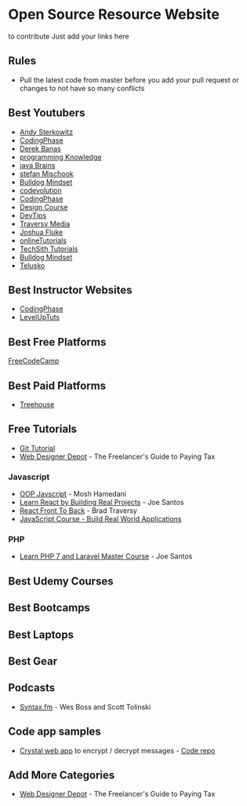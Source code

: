 # Open Source Resource Website
to contribute Just add your links here

## Rules
- Pull the latest code from master before you add your pull request or changes to not have so many conflicts

## Best Youtubers
- [Andy Sterkowitz](https://www.youtube.com/channel/UCZ9qFEC82qM6Pk-54Q4TVWA)
- [CodingPhase](https://www.youtube.com/channel/UC46wWUso9H5KPQcoL9iE3Ug)
- [Derek Banas](https://www.youtube.com/user/derekbanas)
- [programming Knowledge](https://www.youtube.com/user/ProgrammingKnowledge)
- [java Brains](https://www.youtube.com/user/koushks)
- [stefan Mischook](https://www.youtube.com/user/killerphp)
- [Bulldog Mindset](https://www.youtube.com/channel/UCFxdcuY-S6yjZGq_2cjilHg)
- [codevolution](https://www.youtube.com/channel/UC80PWRj_ZU8Zu0HSMNVwKWw) <br>
- [CodingPhase](https://www.youtube.com/channel/UC46wWUso9H5KPQcoL9iE3Ug)
- [Design Course](https://www.youtube.com/channel/UCVyRiMvfUNMA1UPlDPzG5Ow) <br>
- [DevTips](https://www.youtube.com/channel/UCyIe-61Y8C4_o-zZCtO4ETQ)
- [Traversy Media](https://www.youtube.com/user/TechGuyWeb)
- [Joshua Fluke](https://www.youtube.com/channel/UC-91UA-Xy2Cvb98deRXuggA)
- [onlineTutorials](https://www.youtube.com/channel/UCbwXnUipZsLfUckBPsC7Jog)
- [TechSith Tutorials](https://www.youtube.com/channel/UCbGZKLIHpox2l0whz6_RYyg "TechSith Tutorials")
- [Bulldog Mindset](https://www.youtube.com/channel/UCFxdcuY-S6yjZGq_2cjilHg)
- [Telusko](https://www.youtube.com/channel/UC59K-uG2A5ogwIrHw4bmlEg) <br>

## Best Instructor Websites
- [CodingPhase](http://codingphase.com/)
- [LevelUpTuts](https://www.leveluptutorials.com/)

## Best Free Platforms
[FreeCodeCamp](https://freecodecamp.org)

## Best Paid Platforms
- [Treehouse](https://teamtreehouse.com/home)

## Free Tutorials
- [Git Tutorial](https://codeburst.io/a-step-by-step-guide-to-making-your-first-github-contribution-5302260a2940)
- [Web Designer Depot](https://www.webdesignerdepot.com/2018/09/the-freelancers-guide-to-paying-tax/) - The Freelancer's Guide to Paying Tax

### Javascript
 - [OOP Javscript](https://www.udemy.com/javascript-object-oriented-programming/) - Mosh Hamedani
 - [Learn React by Building Real Projects](https://www.udemy.com/learn-react-by-building-a-real-projects/) - Joe Santos
 - [React Front To Back](https://www.udemy.com/react-front-to-back/) - Brad Traversy
 - [JavaScript Course - Build Real World Applications](https://www.udemy.com/the-ultimate-javascript-course-build-real-world-apps2018/)
 
 ### PHP
 - [Learn PHP 7 and Laravel Master Course](https://www.udemy.com/learn-php-7-and-laravel-master-course/) - Joe Santos

## Best Udemy Courses

## Best Bootcamps

## Best Laptops

## Best Gear

## Podcasts 
 - [Syntax.fm](https://syntax.fm/) - Wes Boss and Scott Tolinski

## Code app samples
 - [Crystal web app](https://dataencrypt.me) to encrypt / decrypt messages - [Code repo](https://bitbucket.org/mischicanadas/dataencrypt)

## Add More Categories
 - [Web Designer Depot](https://www.webdesignerdepot.com/2018/09/the-freelancers-guide-to-paying-tax/) - The Freelancer's Guide to Paying Tax

